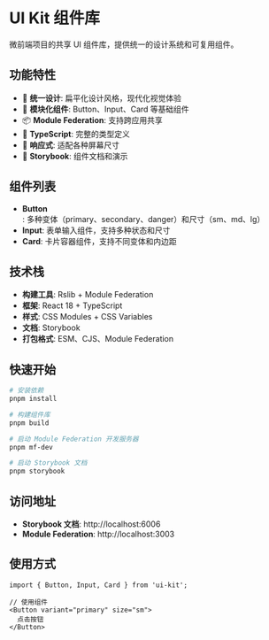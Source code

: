 # UI Kit 组件库

微前端项目的共享 UI 组件库，提供统一的设计系统和可复用组件。

## 功能特性

- 🎨 **统一设计**: 扁平化设计风格，现代化视觉体验
- 🧩 **模块化组件**: Button、Input、Card 等基础组件
- 📦 **Module Federation**: 支持跨应用共享
- 🎯 **TypeScript**: 完整的类型定义
- 📱 **响应式**: 适配各种屏幕尺寸
- 🎪 **Storybook**: 组件文档和演示

## 组件列表

- **Button**: 多种变体（primary、secondary、danger）和尺寸（sm、md、lg）
- **Input**: 表单输入组件，支持多种状态和尺寸
- **Card**: 卡片容器组件，支持不同变体和内边距

## 技术栈

- **构建工具**: Rslib + Module Federation
- **框架**: React 18 + TypeScript
- **样式**: CSS Modules + CSS Variables
- **文档**: Storybook
- **打包格式**: ESM、CJS、Module Federation

## 快速开始

```bash
# 安装依赖
pnpm install

# 构建组件库
pnpm build

# 启动 Module Federation 开发服务器
pnpm mf-dev

# 启动 Storybook 文档
pnpm storybook
```

## 访问地址

- **Storybook 文档**: http://localhost:6006
- **Module Federation**: http://localhost:3003

## 使用方式

```tsx
import { Button, Input, Card } from 'ui-kit';

// 使用组件
<Button variant="primary" size="sm">
  点击按钮
</Button>
```
